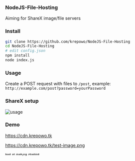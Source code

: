 ### NodeJS-File-Hosting
Aiming for ShareX image/file servers

### Install
```bash
git clone https://github.com/krepowo/NodeJS-File-Hosting
cd NodeJS-File-Hosting
# edit config.json
npm install
node index.js
```

### Usage
Create a POST request with files to `/post`, example: `http://example.com/post?password=yourPassword`

### ShareX setup
![usage](https://cdn.krepowo.tk/57DW83FZqI.png)

### Demo
https://cdn.krepowo.tk

https://cdn.krepowo.tk/test-image.png

ᵇᵃᵈ ᵃᵗ ᵐᵃᵏᶦⁿᵍ ʳᵉᵃᵈᵐᵉ
